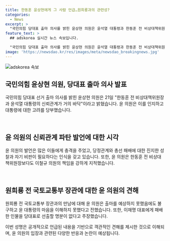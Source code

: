 ```yaml
---
title: 한동훈 윤상현에게 그 사람 언급…원희룡과의 관련성?
categories:
  - News
excerpt: >
  "국민의힘 당대표 출마 의사를 밝힌 윤상현 의원은 윤석열 대통령과 한동훈 전 비상대책위원장의 신뢰관계를 비판하며, 한동훈의 총선 패배에 책임을 물었고, 원희룡 전 국토교통부 장관과의 만남을 언급했다. 윤상현 의원은 지역구 선거와 총선 패배에 대한 책임과 신뢰 문제를 집중적으로 다뤘다."
feature_text: >
  ## adskorea 실시간 뉴스 속보입니다.

  "국민의힘 당대표 출마 의사를 밝힌 윤상현 의원은 윤석열 대통령과 한동훈 전 비상대책위원장의 신뢰관계를 비판하며, 한동훈의 총선 패배에 책임을 물었고, 원희룡 전 국토교통부 장관과의 만남을 언급했다. 윤상현 의원은 지역구 선거와 총선 패배에 대한 책임과 신뢰 문제를 집중적으로 다뤘다."
image: 'https://newsdao.kr/res/images/meta/newsdao_breakingnews.jpg'
---
```


<p><img src="https://newsdao.kr/res/images/meta/newsdao_breakingnews.jpg" alt="adskorea 속보" /></p>

<h2 data-ke-size="size26">국민의힘 윤상현 의원, 당대표 출마 의사 발표</h2>

<p>국민의힘 당대표 선거 출마 의사를 밝힌 윤상현 의원은 21일 "한동훈 전 비상대책위원장과 윤석열 대통령의 신뢰관계가 거의 바닥"이라고 밝혔습니다. 윤 의원은 이를 인지하고 대통령에 대한 고려를 당부했습니다.</p>

<p data-ke-size="size16">&nbsp;</p>

<h2 data-ke-size="size26">윤 의원의 신뢰관계 파탄 발언에 대한 시각</h2>

<p>윤 의원의 발언은 많은 이들에게 충격을 주었고, 당정관계와 총선 패배에 대한 진지한 성찰과 자기 비판이 필요하다는 인식을 갖고 있습니다. 또한, 윤 의원은 한동훈 전 비상대책위원장보다도 이철규 의원의 책임을 강하게 지적했습니다.</p>

<p data-ke-size="size16">&nbsp;</p>

<h2 data-ke-size="size26">원희룡 전 국토교통부 장관에 대한 윤 의원의 견해</h2>

<p>원희룡 전 국토교통부 장관과의 만남에 대해 윤 의원은 출마를 예상하지 못했음에도 불구하고 윤 대통령의 마음을 이해하지 못했다고 전했습니다. 또한, 이재명 대표에게 패배한 인물을 당대표로 선출할 명분이 없다고 주장했습니다.</p>

<p>이번 성명은 공개적으로 언급된 내용을 기반으로 객관적인 견해를 제시한 것으로 이해되며, 윤 의원의 입장과 관련된 다양한 반응과 논란이 예상됩니다.</p>

